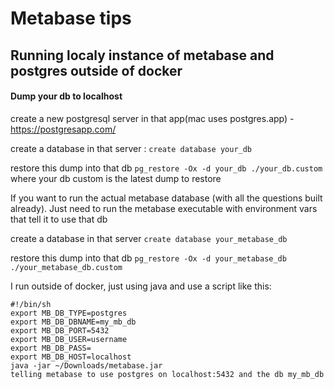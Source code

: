 # Metabase tips
## Running localy instance of metabase and postgres outside of docker
#### Dump your db to localhost
create a new postgresql server in that app(mac uses postgres.app) - https://postgresapp.com/

create a database in that server : `create database your_db` 

restore this dump into that db `pg_restore -Ox -d your_db ./your_db.custom ` where your db custom is the latest dump to restore

If you want to run the actual metabase database (with all the questions built already). 
Just need to run the metabase executable with environment vars that tell it to use that db

create a database in that server `create database your_metabase_db`

restore this dump into that db `pg_restore -Ox -d your_metabase_db ./your_metabase_db.custom`

I run outside of docker, just using java and use a script like this:
```
#!/bin/sh
export MB_DB_TYPE=postgres
export MB_DB_DBNAME=my_mb_db
export MB_DB_PORT=5432
export MB_DB_USER=username
export MB_DB_PASS=
export MB_DB_HOST=localhost
java -jar ~/Downloads/metabase.jar
telling metabase to use postgres on localhost:5432 and the db my_mb_db
```

